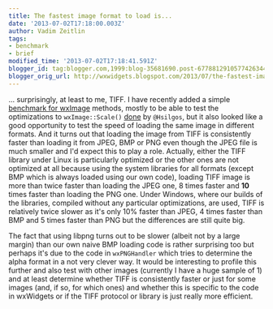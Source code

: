 ```yaml
---
title: The fastest image format to load is...
date: '2013-07-02T17:18:00.003Z'
author: Vadim Zeitlin
tags:
- benchmark
- brief
modified_time: '2013-07-02T17:18:41.591Z'
blogger_id: tag:blogger.com,1999:blog-35681690.post-6778812910577426344
blogger_orig_url: http://wxwidgets.blogspot.com/2013/07/the-fastest-image-format-to-load-is.html
---
```


... surprisingly, at least to me, TIFF. I have recently added a simple
[benchmark for wxImage] methods, mostly to be able to test the optimizations to
`wxImage::Scale()` [done] by `@Hsilgos`, but it also looked like a good
opportunity to test the speed of loading the same image in different formats.
And it turns out that loading the image from TIFF is consistently faster than
loading it from JPEG, BMP or PNG even though the JPEG file is much smaller and
I'd expect this to play a role. Actually, either the TIFF library under Linux is
particularly optimized or the other ones are not optimized at all because using
the system libraries for all formats (except BMP which is always loaded using
our own code), loading TIFF image is more than twice faster than loading the
JPEG one, 8 times faster and **10** times faster than loading the PNG one. Under
Windows, where our builds of the libraries, compiled without any particular
optimizations, are used, TIFF is relatively twice slower as it's only 10% faster
than JPEG, 4 times faster than BMP and 5 times faster than PNG but the
differences are still quite big.

The fact that using libpng turns out to be slower (albeit not by a large margin)
than our own naive BMP loading code is rather surprising too but perhaps it's
due to the code in `wxPNGHandler` which tries to determine the alpha format in a
not very clever way. It would be interesting to profile this further and also
test with other images (currently I have a huge sample of 1) and at least
determine whether TIFF is consistently faster or just for some images (and, if
so, for which ones) and whether this is specific to the code in wxWidgets or if
the TIFF protocol or library is just really more efficient.

[benchmark for wxImage]: https://trac.wxwidgets.org/changeset/74319
[done]: https://trac.wxwidgets.org/changeset/74321
